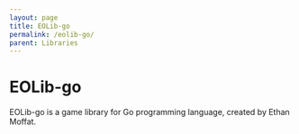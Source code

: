 ```yaml
---
layout: page
title: EOLib-go
permalink: /eolib-go/
parent: Libraries
---
```


# EOLib-go 

EOLib-go is a game library for Go programming language, created by Ethan Moffat.